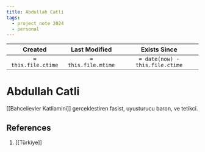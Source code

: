 ```yaml
---
title: Abdullah Catli
tags:
  - project_note 2024
  - personal
---
```

|     Created      |  Last Modified   |       Exists Since        |
|:----------------:|:----------------:|:----------------:|
| `= this.file.ctime` | `= this.file.mtime` | `= date(now) - this.file.ctime`|

# Abdullah Catli
[[Bahcelievler Katliamini]] gerceklestiren fasist, uyusturucu baron, ve tetikci.

## References
1. [[Türkiye]]